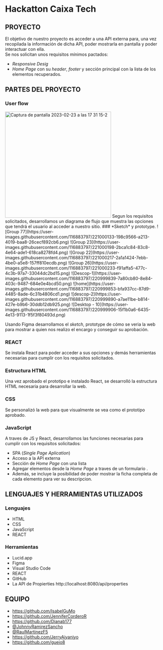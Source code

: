 # Hackatton Caixa Tech 
## PROYECTO
 

El objetivo de nuestro proyecto es acceder a una API externa para, una vez recopilada la información de dicha API, poder mostrarla en pantalla y poder interactuar con ella.   
Se nos solicitan unos requisitos mínimos pactados:   
- *Responsive Desig*
- *Home Page* con su *header*, *footer* y sección principal con la lista de los elementos recuperados. 

## PARTES DEL PROYECTO
### User flow
  <img width="347" alt="Captura de pantalla 2023-02-23 a las 17 31 15-2" src="https://user-images.githubusercontent.com/116883797/220999210-cd961619-10f2-49fa-91f8-8e54ca804ee4.png">
Segun los requisitos solicitados, desarrollamos un diagrama de flujo que muestra las opciones que tendrá el usuario al acceder a nuestro sitio.
### *Sketch* y prototype.
![Group 77](https://user-images.githubusercontent.com/116883797/221000133-198c9566-a213-4019-baa8-26cecf892cb6.png)
![Group 23](https://user-images.githubusercontent.com/116883797/221000198-2bca1c84-83c8-4e64-ade1-618ca8278fd4.png)
![Group 22](https://user-images.githubusercontent.com/116883797/221000217-2a1a1424-7ebb-4be0-a5e8-157ff810ecdb.png)
![Group 26](https://user-images.githubusercontent.com/116883797/221000233-f91affa5-477c-4c3b-97a7-33044dc2bd15.png)
  ![Descop-1](https://user-images.githubusercontent.com/116883797/220999839-7a80cb80-8e84-403c-9487-684e0e4bcd50.png)
![home](https://user-images.githubusercontent.com/116883797/220999853-bfa937cc-87d9-4485-8ade-6c31b4806cd1.png)
![descop-2](https://user-images.githubusercontent.com/116883797/220999890-a7ae11be-b814-427e-b9b6-30ddb12db925.png)
![Desktop - 10](https://user-images.githubusercontent.com/116883797/220999906-15f1b0a6-6435-4e13-9113-1f5f3f80493d.png)

Usando Figma desarrollamos el *sketch*, prototype de cómo se veria la web para mostrar a quien nos realizo el encargo y conseguir su aprobación.
### REACT
Se instala React para poder acceder a sus opciones y demás herramientas necesarias para cumplir con los requisitos solicitados.
### Estructura HTML
Una vez aprobado el prototipo e instalado React, se desarrolló la estructura HTML necesaria para desarrollar la web.
### CSS
Se personalizó la web para que visualmente se vea como el prototipo aprobado.
### JavaScript
A traves de JS y React, desarrollamos las funciones necesarias para cumplir con los requisitos solicitados:
- SPA (*Single Page Aplication*)
- Acceso a la API externa
- Sección de *Home Page* con una lista 
- Agregar elementos desde la *Home Page* a traves de un formulario .
- Además, se incluye la posibilidad de poder mostrar la ficha completa de cada elemento para ver su descripcion.
## LENGUAJES Y HERRAMIENTAS UTILIZADOS
### Lenguajes
- HTML
- CSS
- JavaScript
- REACT
### Herramientas
- Lucid.app
- Figma
- Visual Studio Code
- REACT
- GitHub
- La API de  Propierties http://localhost:8080/api/properties
## EQUIPO
- https://github.com/IsabelGuMo
- https://github.com/JenniferCorderoR
- https://github.com/Dianab177
- [@JohnnyRamirezSancho](https://github.com/JohnnyRamirezSancho)
- [@RaulMartinezF5](https://github.com/RaulMartinezF5)
- https://github.com/JerryAiyaniyo
- https://github.com/guejo8
